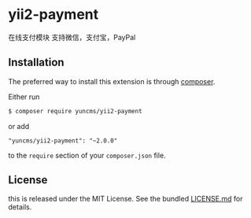 # yii2-payment
在线支付模块
支持微信，支付宝，PayPal

## Installation

The preferred way to install this extension is through [composer](http://getcomposer.org/download/).

Either run

```bash
$ composer require yuncms/yii2-payment
```

or add

```
"yuncms/yii2-payment": "~2.0.0"
```

to the `require` section of your `composer.json` file.

## License

this is released under the MIT License. See the bundled [LICENSE.md](LICENSE.md)
for details.